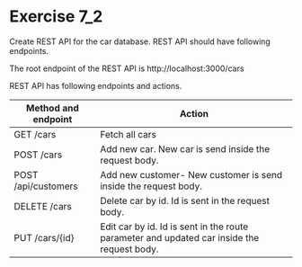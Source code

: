 # Exercise 7_2

Create REST API for the car database. REST API should have following endpoints.

The root endpoint of the REST API is http://localhost:3000/cars

REST API has following endpoints and actions.

| Method and endpoint | Action |
| --- | --- |
| GET /cars | Fetch all cars |
| POST /cars | Add new car. New car is send inside the request body. |
| POST /api/customers | Add new customer- New customer is send inside the request body. |
| DELETE /cars | Delete car by id. Id is sent in the request body. |
| PUT /cars/{id} | Edit car by id. Id is sent in the route parameter and updated car inside the request body. |